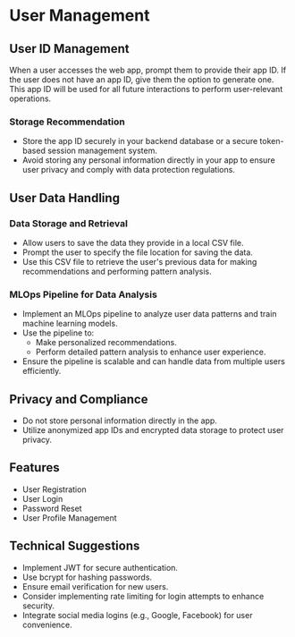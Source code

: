 # User Management

## User ID Management

When a user accesses the web app, prompt them to provide their app ID. If the user does not have an app ID, give them the option to generate one. This app ID will be used for all future interactions to perform user-relevant operations. 

### Storage Recommendation
- Store the app ID securely in your backend database or a secure token-based session management system.
- Avoid storing any personal information directly in your app to ensure user privacy and comply with data protection regulations.

## User Data Handling

### Data Storage and Retrieval
- Allow users to save the data they provide in a local CSV file. 
- Prompt the user to specify the file location for saving the data.
- Use this CSV file to retrieve the user's previous data for making recommendations and performing pattern analysis.

### MLOps Pipeline for Data Analysis
- Implement an MLOps pipeline to analyze user data patterns and train machine learning models.
- Use the pipeline to:
  - Make personalized recommendations.
  - Perform detailed pattern analysis to enhance user experience.
- Ensure the pipeline is scalable and can handle data from multiple users efficiently.

## Privacy and Compliance
- Do not store personal information directly in the app.
- Utilize anonymized app IDs and encrypted data storage to protect user privacy.

## Features

- User Registration
- User Login
- Password Reset
- User Profile Management

## Technical Suggestions

- Implement JWT for secure authentication.
- Use bcrypt for hashing passwords.
- Ensure email verification for new users.
- Consider implementing rate limiting for login attempts to enhance security.
- Integrate social media logins (e.g., Google, Facebook) for user convenience.
